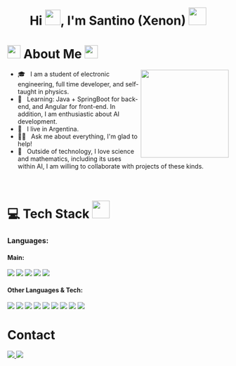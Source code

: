<h1 align="center">Hi <img src="https://media.giphy.com/media/hvRJCLFzcasrR4ia7z/giphy.gif" width="35">, I'm Santino (Xenon) <img height="40" src="https://emoji.gg/assets/emoji/7333-parrotdance.gif"></h1>

# <img src="https://emoji.slack-edge.com/T0172CCPGUW/party-blob/d7253707fa13e9ee.gif" width="30"/> About Me <img src="https://emoji.slack-edge.com/T0172CCPGUW/party-blob/d7253707fa13e9ee.gif" width="30"/>

<img src='https://user-images.githubusercontent.com/74038190/235224431-e8c8c12e-6826-47f1-89fb-2ddad83b3abf.gif' align='right' width=200px>

- 🎓 &nbsp; I am a student of electronic engineering, full time developer, and self-taught in physics.
- :rocket: &nbsp; Learning: Java + SpringBoot for back-end, and Angular for front-end. In addition, I am enthusiastic about AI development.
- 💼 &nbsp; I live in Argentina.
- 🙌🏼 &nbsp; Ask me about everything, I'm glad to help!
- 🌌 &nbsp; Outside of technology, I love science and mathematics, including its uses within AI, I am willing to collaborate with projects of these kinds.

<br>

# 💻 Tech Stack <img src ="https://media2.giphy.com/media/QssGEmpkyEOhBCb7e1/giphy.gif?cid=ecf05e47a0n3gi1bfqntqmob8g9aid1oyj2wr3ds3mg700bl&rid=giphy.gif" width = 40px>

<h3>Languages:</h3>
<h4>Main:</h4>
<span>
  <img src='https://img.shields.io/badge/html5-%23E34F26.svg?style=for-the-badge&logo=html5&logoColor=white'>
  <img src='https://img.shields.io/badge/css3-%231572B6.svg?style=for-the-badge&logo=css3&logoColor=white'>
  <img src='https://img.shields.io/badge/java-%23ED8B00.svg?style=for-the-badge&logo=openjdk&logoColor=white'>
  <img src='https://img.shields.io/badge/javascript-%23323330.svg?style=for-the-badge&logo=javascript&logoColor=%23F7DF1E'>
  <img src='https://img.shields.io/badge/typescript-%23007ACC.svg?style=for-the-badge&logo=typescript&logoColor=white'>
</span>

<h4>Other Languages & Tech:</h4>
<span>
  <img src='https://img.shields.io/badge/mysql-4479A1.svg?style=for-the-badge&logo=mysql&logoColor=white'>
  <img src='https://img.shields.io/badge/postgres-%23316192.svg?style=for-the-badge&logo=postgresql&logoColor=white'>
  <img src='https://img.shields.io/badge/angular-%23DD0031.svg?style=for-the-badge&logo=angular&logoColor=white'>
  <img src='https://img.shields.io/badge/NPM-%23CB3837.svg?style=for-the-badge&logo=npm&logoColor=white'>
  <img src='https://img.shields.io/badge/node.js-6DA55F?style=for-the-badge&logo=node.js&logoColor=white'>
  <img src='https://img.shields.io/badge/spring-%236DB33F.svg?style=for-the-badge&logo=spring&logoColor=white'>
  <img src='https://img.shields.io/badge/Hibernate-59666C?style=for-the-badge&logo=Hibernate&logoColor=white'>
  <img src='https://img.shields.io/badge/git-%23F05033.svg?style=for-the-badge&logo=git&logoColor=white'>
  <img src='https://img.shields.io/badge/github-%23121011.svg?style=for-the-badge&logo=github&logoColor=white'>
</span>

# Contact 

<a href='https://www.instagram.com/astro_xenon/'>
  <img src='https://img.shields.io/badge/Instagram-%23E4405F.svg?style=for-the-badge&logo=Instagram&logoColor=white'>
</a>
<a href='https://www.linkedin.com/in/santino-bellmann-116253335/'>
  <img src='https://img.shields.io/badge/linkedin-%230077B5.svg?style=for-the-badge&logo=linkedin&logoColor=white'>
</a>
